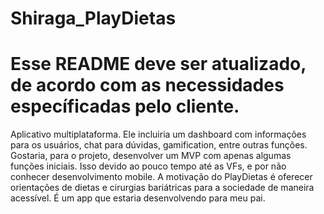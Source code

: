 # Shiraga_PlayDietas
# Esse README deve ser atualizado, de acordo com as necessidades específicadas pelo cliente.

Aplicativo multiplataforma. Ele incluiria um dashboard com informações para os usuários, chat para dúvidas, gamification, entre outras funções.
Gostaria, para o projeto, desenvolver um MVP com apenas algumas funções iniciais. Isso devido ao pouco tempo até as VFs, e por não conhecer desenvolvimento mobile.
A motivação do PlayDietas é oferecer orientações de dietas e cirurgias bariátricas para a sociedade de maneira acessível. É um app que estaria desenvolvendo para meu pai.